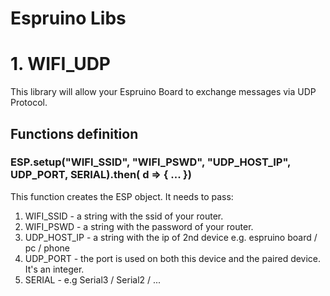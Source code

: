 # Espruino Libs
# 1. WIFI_UDP
This library will allow your Espruino Board to exchange messages via UDP Protocol.
## Functions definition
### ESP.setup("WIFI_SSID", "WIFI_PSWD", "UDP_HOST_IP", UDP_PORT, SERIAL).then( d => { ... })
This function creates the ESP object. It needs to pass:
1. WIFI_SSID - a string with the ssid of your router.
2. WIFI_PSWD - a string with the password of your router.
3. UDP_HOST_IP - a string with the ip of 2nd device e.g. espruino board / pc / phone
4. UDP_PORT - the port is used on both this device and the paired device. It's an integer.
5. SERIAL - e.g Serial3 / Serial2 / ...
